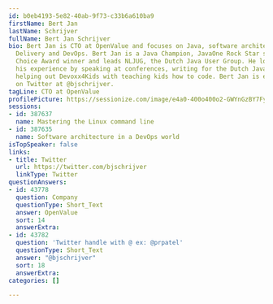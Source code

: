 ```yaml
---
id: b0eb4193-5e82-40ab-9f73-c33b6a610ba9
firstName: Bert Jan
lastName: Schrijver
fullName: Bert Jan Schrijver
bio: Bert Jan is CTO at OpenValue and focuses on Java, software architecture, Continuous
  Delivery and DevOps. Bert Jan is a Java Champion, JavaOne Rock Star speaker, Duke's
  Choice Award winner and leads NLJUG, the Dutch Java User Group. He loves to share
  his experience by speaking at conferences, writing for the Dutch Java magazine and
  helping out Devoxx4Kids with teaching kids how to code. Bert Jan is easily reachable
  on Twitter at @bjschrijver.
tagLine: CTO at OpenValue
profilePicture: https://sessionize.com/image/e4a0-400o400o2-GWYnGzBY7FyuShaueSqVdh.jpg
sessions:
- id: 387637
  name: Mastering the Linux command line
- id: 387635
  name: Software architecture in a DevOps world
isTopSpeaker: false
links:
- title: Twitter
  url: https://twitter.com/bjschrijver
  linkType: Twitter
questionAnswers:
- id: 43778
  question: Company
  questionType: Short_Text
  answer: OpenValue
  sort: 14
  answerExtra: 
- id: 43782
  question: 'Twitter handle with @ ex: @prpatel'
  questionType: Short_Text
  answer: "@bjschrijver"
  sort: 18
  answerExtra: 
categories: []

---
```

